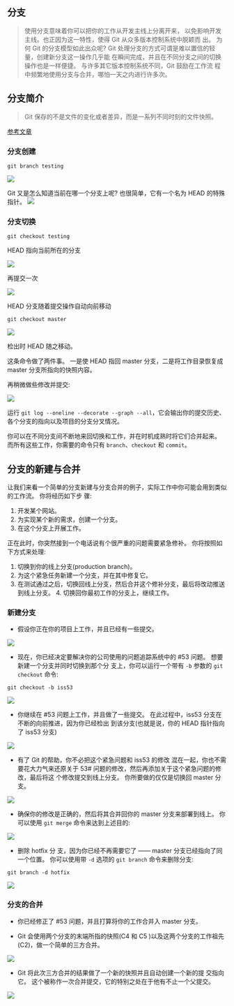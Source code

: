 ## 分支

> 使用分支意味着你可以把你的工作从开发主线上分离开来， 以免影响开发主线。也正因为这一特性，使得 Git 从众多版本控制系统中脱颖而 出。 为何 Git 的分支模型如此出众呢? Git 处理分支的方式可谓是难以置信的轻量，创建新分支这一操作几乎能 在瞬间完成，并且在不同分支之间的切换操作也是一样便捷。 与许多其它版本控制系统不同，Git 鼓励在工作流 程中频繁地使用分支与合并，哪怕一天之内进行许多次。

## 分支简介

> Git 保存的不是文件的变化或者差异，而是一系列不同时刻的文件快照。

[参考文章](https://www.jianshu.com/p/893f159e28b0)

### 分支创建

`git branch testing`

![](http://ww1.sinaimg.cn/large/006t9e3Igy1fuxwiznn4gj31no0p8tcf.jpg)

Git 又是怎么知道当前在哪一个分支上呢? 也很简单，它有一个名为 HEAD 的特殊指针。
![](http://ww1.sinaimg.cn/large/006t9e3Igy1fuxwkixwqej31om0yadj0.jpg)

### 分支切换

`git checkout testing`

HEAD 指向当前所在的分支

![](http://ww1.sinaimg.cn/large/006t9e3Igy1fuxwlzay9fj31ri0zu0vy.jpg)

再提交一次

![](http://ww1.sinaimg.cn/large/006t9e3Igy1fuxwn8a2ibj31oa0p476p.jpg)

HEAD 分支随着提交操作自动向前移动

`git checkout master`

![](http://ww1.sinaimg.cn/large/006t9e3Igy1fuxwo4bumsj31mm0powgw.jpg)

 检出时 HEAD 随之移动。

 这条命令做了两件事。 一是使 HEAD 指回 master 分支，二是将工作目录恢复成 master 分支所指向的快照内容。 

 再稍微做些修改并提交:

 ![](http://ww1.sinaimg.cn/large/006t9e3Igy1fuxwuj51zkj31hu0wqmzo.jpg)

 运行 `git log --oneline --decorate --graph --all`，它会输出你的提交历史、各个分支的指向以及项目的分支分叉情况。

 你可以在不同分支间不断地来回切换和工作，并在时机成熟时将它们合并起来。 而所有这些工作，你需要的命令只有 `branch`、`checkout` 和 `commit`。

 ## 分支的新建与合并

 让我们来看一个简单的分支新建与分支合并的例子，实际工作中你可能会用到类似的工作流。 你将经历如下步 骤:
1. 开发某个网站。
2. 为实现某个新的需求，创建一个分支。
3. 在这个分支上开展工作。

正在此时，你突然接到一个电话说有个很严重的问题需要紧急修补。 你将按照如下方式来处理:

1. 切换到你的线上分支(production branch)。
2. 为这个紧急任务新建一个分支，并在其中修复它。
3. 在测试通过之后，切换回线上分支，然后合并这个修补分支，最后将改动推送到线上分支。 4. 切换回你最初工作的分支上，继续工作。

### 新建分支

- 假设你正在你的项目上工作，并且已经有一些提交。

![](http://ww1.sinaimg.cn/large/006t9e3Igy1fuxx0sp2woj31mq0ki0uz.jpg)

- 现在，你已经决定要解决你的公司使用的问题追踪系统中的 #53 问题。 想要新建一个分支并同时切换到那个分
支上，你可以运行一个带有 `-b` 参数的 `git checkout` 命令:

`git checkout -b iss53`

![](http://ww1.sinaimg.cn/large/006t9e3Igy1fuxx2ad1qjj31qk0vsq60.jpg)

- 你继续在 #53 问题上工作，并且做了一些提交。 在此过程中，iss53 分支在不断的向前推进，因为你已经检出
到该分支(也就是说，你的 HEAD 指针指向了 iss53 分支)

![](http://ww1.sinaimg.cn/large/006t9e3Igy1fuxx3u2hwmj31lw0l0abu.jpg)

- 有了 Git 的帮助，你不必把这个紧急问题和 iss53 的修改 混在一起，你也不需要花大力气来还原关于 53# 问题的修改，然后再添加关于这个紧急问题的修改，最后将这 个修改提交到线上分支。 你所要做的仅仅是切换回 master 分支。

![](http://ww1.sinaimg.cn/large/006t9e3Igy1fuxx70vjshj31my0redij.jpg)

- 确保你的修改是正确的，然后将其合并回你的 master 分支来部署到线上。 你可以使用
`git merge` 命令来达到上述目的:

![](http://ww1.sinaimg.cn/large/006t9e3Igy1fuxx82r7nij31l60z8q5p.jpg)

- 删除 hotfix 分 支，因为你已经不再需要它了 —— master 分支已经指向了同一个位置。 你可以使用带 `-d` 选项的 `git branch` 命令来删除分支:

`git branch -d hotfix`

![](http://ww1.sinaimg.cn/large/006t9e3Igy1fuxx9n9zfjj31mg0okjtd.jpg)

### 分支的合并

- 你已经修正了 #53 问题，并且打算将你的工作合并入 master 分支。

- Git 会使用两个分支的末端所指的快照(C4 和 C5 )以及这两个分支的工作祖先(C2)，做一个简单的三方合并。

![](http://ww1.sinaimg.cn/large/006t9e3Igy1fuxxf35pyuj31m80oawiy.jpg)

- Git 将此次三方合并的结果做了一个新的快照并且自动创建一个新的提
交指向它。 这个被称作一次合并提交，它的特别之处在于他有不止一个父提交。

![](http://ww1.sinaimg.cn/large/006t9e3Igy1fuxxfuybs3j31kg0lyjt6.jpg)